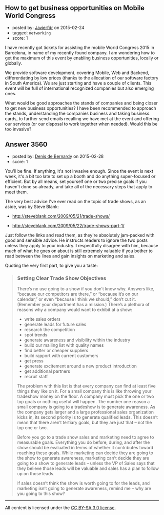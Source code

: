 ## How to get business opportunities on Mobile World Congress

- posted by: [Javierfdr](https://stackexchange.com/users/118734/javierfdr) on 2015-02-24
- tagged: `networking`
- score: 1

<p>I have recently got tickets for assisting the mobile World Congress 2015 in Barcelona, in name of my recently found company. I am wondering how to get the maximum of this event by enabling business opportunities, locally or globally.</p>

<p>We provide software development, covering Mobile, Web and Backend, differentiating by low prices (thanks to the allocation of our software factory in South America). We are just starting and have a couple of clients. This event will be full of international recognized companies but also emerging ones.</p>

<p>What would be good approaches the stands of companies and being closer to get new business opportunities?
I have been recommended to approach the stands, understanding the companies business and taking business cards, to further send emails recalling we have met at the event and offering our services (or our disposal to work together when needed). Would this be too invasive?</p>



## Answer 3560

- posted by: [Denis de Bernardy](https://stackexchange.com/users/182468/denis-de-bernardy) on 2015-02-28
- score: 1

<p>You'll be fine. If anything, it's not invasive enough. Since the event is next week, it's a bit too late to set up a booth and do anything super-focused or efficient. But by all means, set yourself one or two precise goals if you haven't done so already, and take all of the necessary steps that apply to meet them.</p>

<p>The very best advice I've ever read on the topic of trade shows, as an aside, was by Steve Blank:</p>

<ul>
<li><p><a href="http://steveblank.com/2009/05/21/trade-shows/" rel="nofollow">http://steveblank.com/2009/05/21/trade-shows/</a></p></li>
<li><p><a href="http://steveblank.com/2009/05/22/trade-shows-part-1/" rel="nofollow">http://steveblank.com/2009/05/22/trade-shows-part-1/</a></p></li>
</ul>

<p>Just follow the links and read them, as they're absolutely jam-packed with good and sensible advice. He instructs readers to ignore the two posts unless they apply to your industry. I respectfully disagree with him, because much of what he goes on about is still extremely valuable if you bother to read between the lines and gain insights on marketing and sales.</p>

<p>Quoting the very first part, to give you a taste:</p>

<blockquote>
  <h3>Setting Clear Trade Show Objectives</h3>
  
  <p>There’s no use going to a show if you don’t know why.  Answers like, “because our competitors are there,” or “because it’s on our calendar,” or even “because I think we should,” don’t cut it.  (Remember your department has a mission.) There’s a plethora of reasons why a company would want to exhibit at a show:</p>
  
  <ul>
  <li>write sales orders</li>
  <li>generate leads for future sales</li>
  <li>research the competition</li>
  <li>spot trends</li>
  <li>generate awareness and visibility within the industry</li>
  <li>build our mailing list with quality names</li>
  <li>find better or cheaper suppliers</li>
  <li>build rapport with current customers</li>
  <li>get press</li>
  <li>generate excitement around a new product introduction</li>
  <li>get additional partners</li>
  <li>recruit staff</li>
  </ul>
  
  <p>The problem with this list is that every company can find at least five things they like on it.   For a small company this is like throwing your tradeshow money on the floor.  A company must pick the one or two top goals or nothing useful will happen. The number one reason a small company is going to a tradeshow is to generate awareness.  As the company gets larger and a large professional sales organization kicks in, its second priority is to generate qualified leads. This doesn’t mean that there aren’t tertiary goals, but they are just that – not the top one or two.</p>
  
  <p>Before you go to a trade show sales and marketing need to agree to measurable goals. Everything you do before, during, and after the show should be evaluated in terms of whether it contributes toward reaching these goals.  While marketing can decide they are going to the show to generate awareness, marketing can’t decide they are going to a show to generate leads – unless the VP of Sales says that they believe those leads will be valuable and sales has a plan to follow up on those leads. </p>
  
  <p>If sales doesn’t think the show is worth going to for the leads, and marketing isn’t going to generate awareness, remind me – why are you going to this show?</p>
</blockquote>




---

All content is licensed under the [CC BY-SA 3.0 license](https://creativecommons.org/licenses/by-sa/3.0/).
